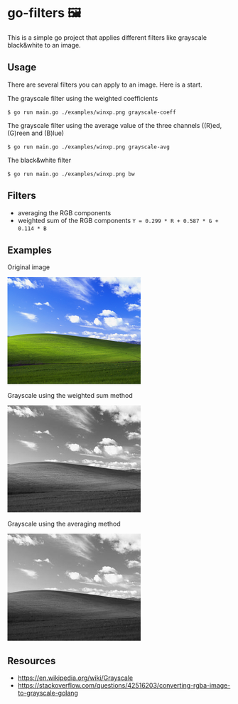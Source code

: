 # go-filters 🖼️

This is a simple go project that applies different filters like grayscale black&white to an image.

## Usage

There are several filters you can apply to an image. Here is a start.

The grayscale filter using the weighted coefficients

```console
$ go run main.go ./examples/winxp.png grayscale-coeff
```

The grayscale filter using the average value of the three channels ((R)ed, (G)reen and (B)lue)

```console
$ go run main.go ./examples/winxp.png grayscale-avg
```

The black&white filter

```console
$ go run main.go ./examples/winxp.png bw
```

## Filters

- averaging the RGB components
- weighted sum of the RGB components `Y = 0.299 * R + 0.587 * G + 0.114 * B`

## Examples

Original image

![](./examples/winxp.png)

Grayscale using the weighted sum method

![](./examples/winxp-grayscaled-coeff.png)

Grayscale using the averaging method

![](./examples/winxp-grayscaled-avg.png)

## Resources

- https://en.wikipedia.org/wiki/Grayscale
- https://stackoverflow.com/questions/42516203/converting-rgba-image-to-grayscale-golang
